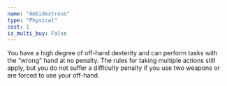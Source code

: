 ```yaml
---
name: "Ambidextrous"
type: "Physical"
cost: 1
is_multi_buy: False
---
```


You have a high degree of off-hand dexterity and can perform tasks with the “wrong” hand at no penalty. The rules for taking multiple actions still apply, but you do not suffer a difficulty penalty if you use two weapons or are forced to use your off-hand.